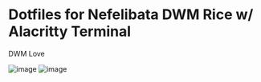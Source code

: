 # Dotfiles for Nefelibata DWM Rice w/ Alacritty Terminal 
DWM Love

![image](https://github.com/user-attachments/assets/da9fbc56-2c66-4447-b3df-132513299f1a)
![image](https://github.com/user-attachments/assets/51c391f9-3422-486c-89a7-c93b1b26613e)
